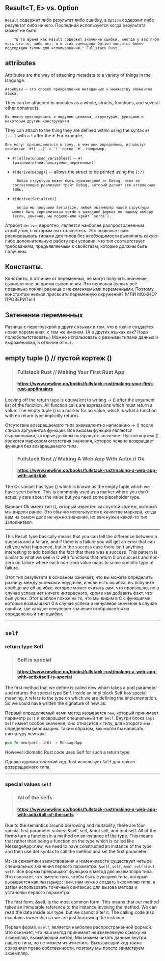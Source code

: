 ## Result<T, E> vs. Option<T>

`Result`  содержит либо результат либо ошибку, а
`Option`  содержит либо результат либо ничего. 
Последний используется когда результата может не быть.
		
		"В то время как Result содержит значение ошибки, иногда у вас либо есть что-то, либо нет, и в этих сценариях Option является более подходящим типом для использования." Fullstack Rust.

## attributes

Attributes are the way of attaching metadata to a variety of things in the language.

	Атрибуты — это способ прикрепления метаданных к множеству элементов языка.

They can be attached to modules as a whole, structs, functions, and several other constructs.
 
 	Их можно присоединять к модулям целиком, структурам, функциям и некоторым другим конструкциям.

They can attach to the thing they are defined within using the syntax `#![...]` with a `!` after the `#`. For example,

	Они могут присоединяться к тому, в чем они определены, используя синтаксис `#![...]` с `!` после `#`. Например,

* `#![allow(unused_variables)]` -- `#![разрешить(неиспользуемые_переменные)]`

* `#[derive(Debug)]` -- allows the struct to be printed using the `{:?}`

		Любая структура может быть производной от Debug, если ее составляющие реализуют трейт Debug, который делают все встроенные типы.

* `#[derive(Serialize)]`

		когда мы получили Serialize, любой экземпляр нашей структуры может быть сериализован serde в выходной формат по нашему выбору (если, конечно, мы подключили крейт `serde`). 

Атрибут `derive`, вероятно, является наиболее распространенным атрибутом, с которым вы столкнетесь. Это позволяет вам реализовывать типажи для типов без необходимости выполнять какую-либо дополнительную работу при условии, что тип соответствует требованиям, предъявляемым к свойствам, которые должны быть получены.

## Константы.

Константы, в отличие от переменных, не могут получать значение, вычисленное во время выполнения. Это основная (если я всё правильно понял) разница с неизменяемыми переменными. Поэтому, константам нельзя присвоить переменную окружения? (ИЛИ МОЖНО? ПРОВЕРИТЬ!!)


## Затенение переменных

Разница с перегрузкрой в других языках в том, что в rust-е создаётся новая переменная, с тем же именем. (А в других языках как? Надо полюбопытствовать.) 
Можно использовать с разными типами данных и выражениями, в отличие от `mut`. 


## empty tuple () // пустой кортеж ()

> ### Fullstack Rust // Making Your First Rust App
>#### https://www.newline.co/books/fullstack-rust/making-your-first-rust-app#mainrs

Leaving off the return type is equivalent to writing -> () after the argument list of the function. All function calls are expressions which must return a value. The empty tuple () is a marker for no value, which is what a function with no return type implicitly returns.

Отсутствие возвращаемого типа эквивалентно написанию -> () после списка аргументов функции. Все вызовы функций являются выражениями, которые должны возвращать значение. Пустой кортеж () является маркером отсутствия значения, которое неявно возвращает функция без возвращаемого типа.

> ### Fullstack Rust // Making A Web App With Actix // Ok
> #### https://www.newline.co/books/fullstack-rust/making-a-web-app-with-actix#ok

The Ok variant has type () which is known as the empty tuple which we have seen before. This is commonly used as a marker where you don't actually care about the value but you need some placeholder type. 

Вариант Ok имеет тип (), который известен как пустой кортеж, который мы видели ранее. Это обычно используется в качестве маркера, когда вам на самом деле не нужно значение, но вам нужен какой-то тип заполнителя.
___

This Result type basically means that you can tell the difference between a success and a failure, and if there is a failure you will get an error that can tell you what happened, but in the success case there isn't anything interesting to add besides the fact that there was a success. This pattern is similar to what we see in C with functions that return 0 on success and non-zero on failure where each non-zero value maps to some specific type of failure.

Этот тип результата в основном означает, что вы можете определить разницу между успехом и неудачей, и если есть ошибка, вы получите сообщение об ошибке, которое может сказать вам, что произошло, но в случае успеха нет ничего интересного, кроме как добавить факт, что был успех. Этот шаблон похож на то, что мы видим в C с функциями, которые возвращают 0 в случае успеха и ненулевое значение в случае ошибки, где каждое ненулевое значение отображается на определенный тип ошибки.
___

## `self`
### return type Self
> ### Self is special
> #### https://www.newline.co/books/fullstack-rust/making-a-web-app-with-actix#self-is-special

The first method that we define is called new which takes a port parameter and returns the special type Self. Inside an impl block Self has special meaning, it refers to the type on which we are defining the implementation. So we could have written the signature of new as:

Первый определяемый нами метод называется `new`, который принимает параметр `port` и возвращает специальный тип `Self`. Внутри блока `impl` `Self` имеет особое значение, оно относится к типу, для которого мы определяем реализацию. Таким образом, мы могли бы написать сигнатуру new как:

```rust
pub fn new(port: u16) -> MessageApp
```

However idiomatic Rust code uses Self for such a return type. 

Однако идиоматический код Rust использует `Self` для такого возвращаемого типа. 
___

### special values `self`
> ### All of the selfs
> #### https://www.newline.co/books/fullstack-rust/making-a-web-app-with-actix#all-of-the-selfs

Due to the semantics around borrowing and mutability, there are four special first parameter values: &self, self, &mut self, and mut self. All of the forms turn a function in a method on an instance of the type. This means that rather than being a function on the type which is called like MessageApp::new, we need to have constructed an instance of the type and then use dot syntax to call the method and set the first parameter.

Из-за семантики заимствования и изменчивости существует четыре специальных значения первого параметра: `&self`, `self`, `&mut self` и `mut self`. Все формы превращают функцию в метод для экземпляра типа. Это означает, что вместо того, чтобы быть функцией типа, который вызывается как `MessageApp::new`, нам нужно создать экземпляр типа, а затем использовать точечный синтаксис для вызова метода и установки первого параметра.

The first form, &self, is the most common form. This means that our method takes an immutable reference to the instance invoking the method. We can read the data inside our type, but we cannot alter it. The calling code also maintains ownership so we are just borrowing the instance.


Первая форма, `&self`, является наиболее распространенной формой. Это означает, что наш метод принимает неизменяемую ссылку на экземпляр, вызывающий метод. Мы можем читать данные внутри нашего типа, но не можем их изменить. Вызывающий код также сохраняет право собственности, поэтому мы просто заимствуем экземпляр.